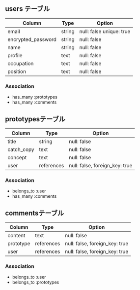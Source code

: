 
## users テーブル

| Column             | Type   | Option                   |
| -----------------  |--------|--------------------------|
| email              | string | null: false unique: true |
| encrypted_password | string | null: false              |
| name               | string | null: false              |
| profile            | text   | null: false              |
| occupation         | text   | null: false              |
| position           | text   | null: false              |

### Association

- has_many :prototypes
- has_many :comments


##  prototypesテーブル

| Column             | Type       | Option                           |
| -----------------  |-------     |----------------------------------|
| title              | string     | null: false                      |
| catch_copy         | text       | null: false                      |
| concept            | text       | null: false                      |
| user               | references | null: false, foreign_key: true   |

### Association

- belongs_to :user
- has_many :comments


##  commentsテーブル

| Column             | Type       | Option                           |
| -----------------  |-------     |----------------------------------|
| content            | text       | null: false                      |
| prototype          | references   | null: false, foreign_key: true |
| user            | references      | null: false, foreign_key: true |

### Association

- belongs_to :user
- belongs_to :prototypes